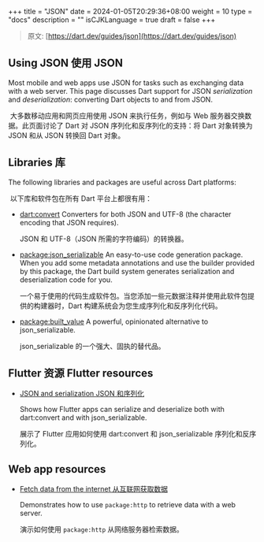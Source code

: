 +++
title = "JSON"
date = 2024-01-05T20:29:36+08:00
weight = 10
type = "docs"
description = ""
isCJKLanguage = true
draft = false
+++

> 原文: [https://dart.dev/guides/json](https://dart.dev/guides/json)

## Using JSON 使用 JSON

Most mobile and web apps use JSON for tasks such as exchanging data with a web server. This page discusses Dart support for JSON *serialization* and *deserialization*: converting Dart objects to and from JSON.

​	大多数移动应用和网页应用使用 JSON 来执行任务，例如与 Web 服务器交换数据。此页面讨论了 Dart 对 JSON 序列化和反序列化的支持：将 Dart 对象转换为 JSON 和从 JSON 转换回 Dart 对象。

## Libraries 库

The following libraries and packages are useful across Dart platforms:

​	以下库和软件包在所有 Dart 平台上都很有用：

- [dart:convert](https://dart.dev/libraries/dart-convert)
  Converters for both JSON and UTF-8 (the character encoding that JSON requires).
  
  JSON 和 UTF-8（JSON 所需的字符编码）的转换器。
  
- [package:json_serializable](https://pub.dev/packages/json_serializable)
  An easy-to-use code generation package. When you add some metadata annotations and use the builder provided by this package, the Dart build system generates serialization and deserialization code for you.
  
  一个易于使用的代码生成软件包。当您添加一些元数据注释并使用此软件包提供的构建器时，Dart 构建系统会为您生成序列化和反序列化代码。
  
- [package:built_value](https://pub.dev/packages/built_value)
  A powerful, opinionated alternative to json_serializable.
  
  json_serializable 的一个强大、固执的替代品。

## Flutter 资源 Flutter resources 

- [JSON and serialization JSON 和序列化](https://docs.flutter.dev/development/data-and-backend/json)

  Shows how Flutter apps can serialize and deserialize both with dart:convert and with json_serializable. 
  
  展示了 Flutter 应用如何使用 dart:convert 和 json_serializable 序列化和反序列化。

## Web app resources

- [Fetch data from the internet 从互联网获取数据](https://dart.dev/tutorials/server/fetch-data)

  Demonstrates how to use `package:http` to retrieve data with a web server. 
  
  演示如何使用 `package:http` 从网络服务器检索数据。
